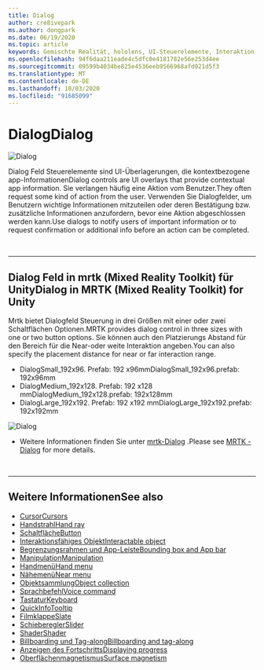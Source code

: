 ```yaml
---
title: Dialog
author: cre8ivepark
ms.author: dongpark
ms.date: 06/19/2020
ms.topic: article
keywords: Gemischte Realität, hololens, UI-Steuerelemente, Interaktion, UI, UX, UX-Entwurf, räumliche Benutzeroberfläche, räumliche Interaktion, 3D-Benutzeroberfläche, 3D-UX
ms.openlocfilehash: 94f6daa211eade4c5dfc0e4181782e56e253d4ee
ms.sourcegitcommit: 09599b4034be825e4536eeb9566968afd021d5f3
ms.translationtype: MT
ms.contentlocale: de-DE
ms.lasthandoff: 10/03/2020
ms.locfileid: "91685099"
---
```

# <a name="dialog"></a><span data-ttu-id="ebb18-103">Dialog</span><span class="sxs-lookup"><span data-stu-id="ebb18-103">Dialog</span></span>

![Dialog](images/MRTK_UX_Dialog.jpg)

<span data-ttu-id="ebb18-105">Dialog Feld Steuerelemente sind UI-Überlagerungen, die kontextbezogene app-Informationen</span><span class="sxs-lookup"><span data-stu-id="ebb18-105">Dialog controls are UI overlays that provide contextual app information.</span></span> <span data-ttu-id="ebb18-106">Sie verlangen häufig eine Aktion vom Benutzer.</span><span class="sxs-lookup"><span data-stu-id="ebb18-106">They often request some kind of action from the user.</span></span> <span data-ttu-id="ebb18-107">Verwenden Sie Dialogfelder, um Benutzern wichtige Informationen mitzuteilen oder deren Bestätigung bzw. zusätzliche Informationen anzufordern, bevor eine Aktion abgeschlossen werden kann.</span><span class="sxs-lookup"><span data-stu-id="ebb18-107">Use dialogs to notify users of important information or to request confirmation or additional info before an action can be completed.</span></span>

<br>

---

## <a name="dialog-in-mrtk-mixed-reality-toolkit-for-unity"></a><span data-ttu-id="ebb18-108">Dialog Feld in mrtk (Mixed Reality Toolkit) für Unity</span><span class="sxs-lookup"><span data-stu-id="ebb18-108">Dialog in MRTK (Mixed Reality Toolkit) for Unity</span></span>
<span data-ttu-id="ebb18-109">Mrtk bietet Dialogfeld Steuerung in drei Größen mit einer oder zwei Schaltflächen Optionen.</span><span class="sxs-lookup"><span data-stu-id="ebb18-109">MRTK provides dialog control in three sizes with one or two button options.</span></span> <span data-ttu-id="ebb18-110">Sie können auch den Platzierungs Abstand für den Bereich für die Near-oder weite Interaktion angeben.</span><span class="sxs-lookup"><span data-stu-id="ebb18-110">You can also specify the placement distance for near or far interaction range.</span></span> 

- <span data-ttu-id="ebb18-111">DialogSmall_192x96. Prefab: 192 x96mm</span><span class="sxs-lookup"><span data-stu-id="ebb18-111">DialogSmall_192x96.prefab: 192x96mm</span></span>
- <span data-ttu-id="ebb18-112">DialogMedium_192x128. Prefab: 192 x128 mm</span><span class="sxs-lookup"><span data-stu-id="ebb18-112">DialogMedium_192x128.prefab: 192x128mm</span></span>
- <span data-ttu-id="ebb18-113">DialogLarge_192x192. Prefab: 192 x192 mm</span><span class="sxs-lookup"><span data-stu-id="ebb18-113">DialogLarge_192x192.prefab: 192x192mm</span></span>

![Dialog](images/MRTK_UX_Dialog_Types.jpg)


* <span data-ttu-id="ebb18-115">Weitere Informationen finden Sie unter [mrtk-Dialog](https://microsoft.github.io/MixedRealityToolkit-Unity/Assets/MRTK/SDK/Experimental/Dialog/README_Dialog.html) .</span><span class="sxs-lookup"><span data-stu-id="ebb18-115">Please see [MRTK - Dialog](https://microsoft.github.io/MixedRealityToolkit-Unity/Assets/MRTK/SDK/Experimental/Dialog/README_Dialog.html) for more details.</span></span>

<br>

---

## <a name="see-also"></a><span data-ttu-id="ebb18-116">Weitere Informationen</span><span class="sxs-lookup"><span data-stu-id="ebb18-116">See also</span></span>

* [<span data-ttu-id="ebb18-117">Cursor</span><span class="sxs-lookup"><span data-stu-id="ebb18-117">Cursors</span></span>](cursors.md)
* [<span data-ttu-id="ebb18-118">Handstrahl</span><span class="sxs-lookup"><span data-stu-id="ebb18-118">Hand ray</span></span>](point-and-commit.md)
* [<span data-ttu-id="ebb18-119">Schaltfläche</span><span class="sxs-lookup"><span data-stu-id="ebb18-119">Button</span></span>](button.md)
* [<span data-ttu-id="ebb18-120">Interaktionsfähiges Objekt</span><span class="sxs-lookup"><span data-stu-id="ebb18-120">Interactable object</span></span>](interactable-object.md)
* [<span data-ttu-id="ebb18-121">Begrenzungsrahmen und App-Leiste</span><span class="sxs-lookup"><span data-stu-id="ebb18-121">Bounding box and App bar</span></span>](app-bar-and-bounding-box.md)
* [<span data-ttu-id="ebb18-122">Manipulation</span><span class="sxs-lookup"><span data-stu-id="ebb18-122">Manipulation</span></span>](direct-manipulation.md)
* [<span data-ttu-id="ebb18-123">Handmenü</span><span class="sxs-lookup"><span data-stu-id="ebb18-123">Hand menu</span></span>](hand-menu.md)
* [<span data-ttu-id="ebb18-124">Nähemenü</span><span class="sxs-lookup"><span data-stu-id="ebb18-124">Near menu</span></span>](near-menu.md)
* [<span data-ttu-id="ebb18-125">Objektsammlung</span><span class="sxs-lookup"><span data-stu-id="ebb18-125">Object collection</span></span>](object-collection.md)
* [<span data-ttu-id="ebb18-126">Sprachbefehl</span><span class="sxs-lookup"><span data-stu-id="ebb18-126">Voice command</span></span>](voice-input.md)
* [<span data-ttu-id="ebb18-127">Tastatur</span><span class="sxs-lookup"><span data-stu-id="ebb18-127">Keyboard</span></span>](keyboard.md)
* [<span data-ttu-id="ebb18-128">QuickInfo</span><span class="sxs-lookup"><span data-stu-id="ebb18-128">Tooltip</span></span>](tooltip.md)
* [<span data-ttu-id="ebb18-129">Filmklappe</span><span class="sxs-lookup"><span data-stu-id="ebb18-129">Slate</span></span>](slate.md)
* [<span data-ttu-id="ebb18-130">Schieberegler</span><span class="sxs-lookup"><span data-stu-id="ebb18-130">Slider</span></span>](slider.md)
* [<span data-ttu-id="ebb18-131">Shader</span><span class="sxs-lookup"><span data-stu-id="ebb18-131">Shader</span></span>](shader.md)
* [<span data-ttu-id="ebb18-132">Billboarding und Tag-along</span><span class="sxs-lookup"><span data-stu-id="ebb18-132">Billboarding and tag-along</span></span>](billboarding-and-tag-along.md)
* [<span data-ttu-id="ebb18-133">Anzeigen des Fortschritts</span><span class="sxs-lookup"><span data-stu-id="ebb18-133">Displaying progress</span></span>](progress.md)
* [<span data-ttu-id="ebb18-134">Oberflächenmagnetismus</span><span class="sxs-lookup"><span data-stu-id="ebb18-134">Surface magnetism</span></span>](surface-magnetism.md)
